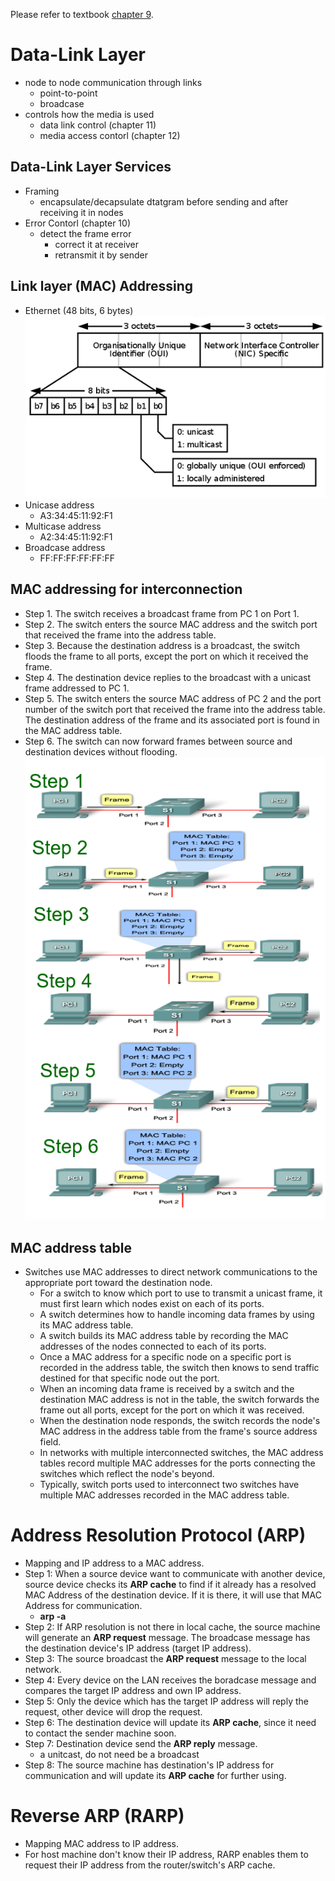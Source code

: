 Please refer to textbook [chapter 9](https://github.com/cnchenpu/data-comm/blob/master/ppt/Ch9-Forouzan.ppt).

# Data-Link Layer
- node to node communication through links
  - point-to-point
  - broadcase
- controls how the media is used  
  - data link control (chapter 11)
  - media access contorl (chapter 12)

## Data-Link Layer Services
- Framing
  - encapsulate/decapsulate dtatgram before sending and after receiving it in nodes
- Error Contorl (chapter 10)
  - detect the frame error
    - correct it at receiver
    - retransmit it by sender

## Link layer (MAC) Addressing
- Ethernet (48 bits, 6 bytes) <br>
![](fig/mac-address.png)
- Unicase address
  - A3:34:45:11:92:F1
- Multicase address
  - A2:34:45:11:92:F1
- Broadcase address
  - FF:FF:FF:FF:FF:FF

## MAC addressing for interconnection
- Step 1. The switch receives a broadcast frame from PC 1 on Port 1.
- Step 2. The switch enters the source MAC address and the switch port that received the frame into the address table.
- Step 3. Because the destination address is a broadcast, the switch floods the frame to all ports, except the port on which it received the frame.
- Step 4. The destination device replies to the broadcast with a unicast frame addressed to PC 1.
- Step 5. The switch enters the source MAC address of PC 2 and the port number of the switch port that received the frame into the address table. The destination address of the frame and its associated port is found in the MAC address table.
- Step 6. The switch can now forward frames between source and destination devices without flooding. <br>
![](fig/MAC-addressing.png)

## MAC address table
- Switches use MAC addresses to direct network communications to the appropriate port toward the destination node.
  - For a switch to know which port to use to transmit a unicast frame, it must first learn which nodes exist on each of its ports.
  - A switch determines how to handle incoming data frames by using its MAC address table. 
  - A switch builds its MAC address table by recording the MAC addresses of the nodes connected to each of its ports. 
  - Once a MAC address for a specific node on a specific port is recorded in the address table, the switch then knows to send traffic destined for that specific node out the port.
  - When an incoming data frame is received by a switch and the destination MAC address is not in the table, the switch forwards the frame out all ports, except for the port on which it was received. 
  - When the destination node responds, the switch records the node's MAC address in the address table from the frame's source address field. 
  - In networks with multiple interconnected switches, the MAC address tables record multiple MAC addresses for the ports connecting the switches which reflect the node's beyond. 
  - Typically, switch ports used to interconnect two switches have multiple MAC addresses recorded in the MAC address table.

# Address Resolution Protocol (ARP)
- Mapping and IP address to a MAC address.
- Step 1: When a source device want to communicate with another device, source device checks its __ARP cache__ to find if it already has a resolved MAC Address of the destination device. If it is there, it will use that MAC Address for communication.
  - __arp -a__
- Step 2: If ARP resolution is not there in local cache, the source machine will generate an __ARP request__ message. The broadcase message has the destination device's IP address (target IP address).
- Step 3: The source broadcast the __ARP request__ message to the local network. 
- Step 4: Every device on the LAN receives the boradcase message and compares the target IP address and own IP address.
- Step 5: Only the device which has the target IP address will reply the request, other device will drop the request.
- Step 6: The destination device will update its __ARP cache__, since it need to contact the sender machine soon.
- Step 7: Destination device send the __ARP reply__ message. 
  - a unitcast, do not need be a broadcast
- Step 8: The source machine has destination's IP address for communication and will update its __ARP cache__ for further using.

# Reverse ARP (RARP)
- Mapping MAC address to IP address.
- For host machine don't know their IP address, RARP enables them to request their IP address from the router/switch's ARP cache.
